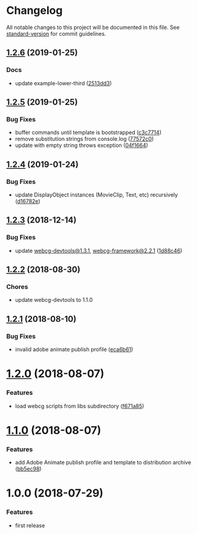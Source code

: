 # Changelog

All notable changes to this project will be documented in this file. See [standard-version](https://github.com/conventional-changelog/standard-version) for commit guidelines.

<a name="1.2.6"></a>
## [1.2.6](https://github.com/indr/webcg-adobe-animate-adapter/compare/v1.2.5...v1.2.6) (2019-01-25)


### Docs

* update example-lower-third ([2513dd3](https://github.com/indr/webcg-adobe-animate-adapter/commit/2513dd3))



<a name="1.2.5"></a>
## [1.2.5](https://github.com/indr/webcg-adobe-animate-adapter/compare/v1.2.4...v1.2.5) (2019-01-25)


### Bug Fixes

* buffer commands until template is bootstrapped ([c3c7714](https://github.com/indr/webcg-adobe-animate-adapter/commit/c3c7714))
* remove substitution strings from console.log ([77572c0](https://github.com/indr/webcg-adobe-animate-adapter/commit/77572c0))
* update with empty string throws exception ([04f1664](https://github.com/indr/webcg-adobe-animate-adapter/commit/04f1664))



<a name="1.2.4"></a>
## [1.2.4](https://github.com/indr/webcg-adobe-animate-adapter/compare/v1.2.3...v1.2.4) (2019-01-24)


### Bug Fixes

* update DisplayObject instances (MovieClip, Text, etc) recursively ([d16782e](https://github.com/indr/webcg-adobe-animate-adapter/commit/d16782e))



<a name="1.2.3"></a>
## [1.2.3](https://github.com/indr/webcg-adobe-animate-adapter/compare/v1.2.2...v1.2.3) (2018-12-14)


### Bug Fixes

* update webcg-devtools@1.3.1, webcg-framework@2.2.1 ([1d88c46](https://github.com/indr/webcg-adobe-animate-adapter/commit/1d88c46))



<a name="1.2.2"></a>
## [1.2.2](https://github.com/indr/webcg-adobe-animate-adapter/compare/v1.2.1...v1.2.2) (2018-08-30)


### Chores

* update webcg-devtools to 1.1.0



<a name="1.2.1"></a>
## [1.2.1](https://github.com/indr/webcg-adobe-animate-adapter/compare/v1.2.0...v1.2.1) (2018-08-10)


### Bug Fixes

* invalid adobe animate publish profile ([eca6b61](https://github.com/indr/webcg-adobe-animate-adapter/commit/eca6b61))



<a name="1.2.0"></a>
# [1.2.0](https://github.com/indr/webcg-adobe-animate-adapter/compare/v1.1.0...v1.2.0) (2018-08-07)


### Features

* load webcg scripts from libs subdirectory ([f671a85](https://github.com/indr/webcg-adobe-animate-adapter/commit/f671a85))



<a name="1.1.0"></a>
# [1.1.0](https://github.com/indr/webcg-adobe-animate-adapter/compare/v1.0.0...v1.1.0) (2018-08-07)


### Features

* add Adobe Animate publish profile and template to distribution archive ([bb5ec98](https://github.com/indr/webcg-adobe-animate-adapter/commit/bb5ec98))



<a name="1.0.0"></a>
# 1.0.0 (2018-07-29)


### Features

* first release
